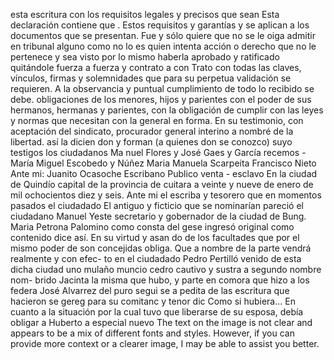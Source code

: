 esta escritura con los requisitos legales y precisos que sean
Esta declaración contiene que . Estos requisitos y garantías y se aplican a los documentos que se presentan.
Fue y sólo quiere que no se le oiga admitir en tribunal alguno como no lo es quien intenta acción o derecho que no le pertenece y sea visto por lo mismo haberla aprobado y ratificado quitándole fuerza a fuerza y contrato a con
Trato con todas las claves, vínculos, firmas y solemnidades que para su perpetua validación se requieren. A la observancia y puntual cumplimiento de todo lo recibido se debe.
obligaciones de los menores, hijos y parientes con el poder de sus hermanos, hermanas y parientes, con la obligación de cumplir con las leyes y normas que necesitan con la general en forma. En su testimonio, con aceptación del sindicato, procurador general interino
a nombré de la libertad. así la dicien don y forman (a quienes don se conozco) suyo testigos los ciudadanos Ma nuel Flores y José Gaes y García recemos -María Miguel Escobedo y Núñez
Maria Manuela Scarpeita Francisco Nieto Ante mi: Juanito Ocasoche Escribano Publico
venta - esclavo
En la ciudad de Quindío capital de la provincia de cuitara a veinte y nueve de enero de mil ochocientos diez y seis. Ante
mi el escriba y tesorero que en momentos pasados el ciudadado
El antiguo y ficticio que se nominarían pareció el ciudadano Manuel Yeste secretario y gobernador de la ciudad de Bung. Maria Petrona Palomino como consta del gese ingresó original como contenido dice así. En su virtud y asan
do de los facultades que por el mismo poder de son concejidas obliga. Que a nombre de la parte vendrá realmente y con efec- to en el ciudadado Pedro Pertilló venido de esta dicha ciudad uno mulaño muncio cedro cautivo y sustra a segundo nombre nom-
brido Jacinta la misma que hubo, y parte en comora que hizo a los federa José Alvarrez del puro segui se a pedita de las escritura que hacieron se gereg para su comitanc y tenor dic
Como si hubiera... En cuanto a la situación por la cual tuvo que liberarse de su esposa, debía obligar a Huberto a especial nuevo
The text on the image is not clear and appears to be a mix of different fonts and styles. However, if you can provide more context or a clearer image, I may be able to assist you better.